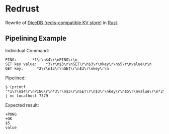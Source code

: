 Redrust
===

Rewrite of [DiceDB (redis-compatible KV store)](https://github.com/DiceDB/dice) in [Rust](https://www.rust-lang.org/).

## Pipelining Example

Individual Command:
```
PING:       *1\r\n$4\r\nPING\r\n
SET key value:    *3\r\n$3\r\nSET\r\n$3\r\nkey\r\n$5\r\nvalue\r\n
GET key:      *2\r\n$3\r\nGET\r\n$3\r\nkey\r\n
```

Pipelined:
```
$ (printf '*1\r\n$4\r\nPING\r\n*3\r\n$3\r\nSET\r\n$3\r\nkey\r\n$5\r\nvalue\r\n*2\r\n$3\r\nGET\r\n$3\r\nkey\r\n';) | nc localhost 7379
```

Expected result:
```
+PONG
+OK
$5
value
```
